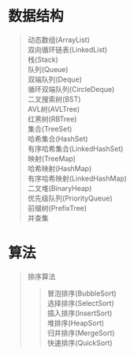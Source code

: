 # 数据结构    
>动态数组(ArrayList)    
>双向循环链表(LinkedList)  
>栈(Stack)  
>队列(Queue)  
>双端队列(Deque)  
>循环双端队列(CircleDeque)  
>二叉搜索树(BST)  
>AVL树(AVLTree)  
>红黑树(RBTree)  
>集合(TreeSet)  
>哈希集合(HashSet)  
>有序哈希集合(LinkedHashSet)  
>映射(TreeMap)  
>哈希映射(HashMap)  
>有序哈希映射(LinkedHashMap)  
>二叉堆(BinaryHeap)  
>优先级队列(PriorityQueue)  
>前缀树(PrefixTree)  
>并查集  
# 算法  
>排序算法  
>>冒泡排序(BubbleSort)  
>>选择排序(SelectSort)  
>>插入排序(InsertSort)  
>>堆排序(HeapSort)  
>>归并排序(MergeSort)  
>>快速排序(QuickSort)  
